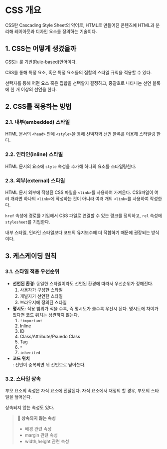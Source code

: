 # CSS 개요

CSS란 Cascading Style Sheet의 약어로, HTML로 만들어진 콘텐츠에 HTML과 분리해 레이아웃과 디자인 요소를 정의하는 기술이다.

## 1. CSS는 어떻게 생겼을까

CSS는 룰 기반(Rule-based)언어이다.

CSS를 통해 특정 요소, 혹은 특정 요소들의 집합의 스타일 규칙을 적용할 수 있다.

선택자를 통해 어떤 요소 혹은 집합을 선택할지 결정하고, 중괄호로 나타나는 선언 블록에 한 개 이상의 선언을 한다.

## 2. CSS를 적용하는 방법

### 2.1. 내부(embedded) 스타일

HTML 문서의 `<head>` 안에 `<style>`을 통해 선택자와 선언 블록를 이용해 스타일링 한다.

### 2.2. 인라인(inline) 스타일

HTML 문서의 요소에 `style` 속성을 추가해 하나의 요소를 스타일링한다.

### 2.3. 외부(external) 스타일

HTML 문서 외부에 작성된 CSS 파일을 `<link>`를 사용하여 가져온다. CSS파일이 여러 개라면 하나의 `<link>`에 작성하는 것이 아니라 여러 개의 `<link>`를 사용하여 작성한다.

`href` 속성에 경로를 기입해서 CSS 파일로 연결할 수 있는 링크를 정의하고, `rel` 속성에 `stylesheet`를 기입한다.

내부 스타일, 인라인 스타일보다 코드의 유지보수에 더 적합하기 때문에 권장되는 방식이다.

## 3. 케스케이딩 원칙

### 3.1. 스타일 적용 우선순위

- **선언된 환경**: 동일한 스타일이라도 선언된 환경에 따라서 우선순위가 정해진다.
  1. 사용자가 구성한 스타일
  2. 개발자가 선언한 스타일
  3. 브라우저에 정의된 스타일
- **명시도**: 적용 범위가 적을 수록, 즉 명시도가 클수록 우선시 된다. 명시도에 차이가 있다면 코드 위치는 상관하지 않는다.
  1. `!important`
  2. Inline
  3. ID
  4. Class/Attribute/Psuedo Class
  5. Tag
  6. `*`
  7. `inherited`
- **코드 위치**  
  : 선언이 중복되면 뒤 선언으로 덮어쓴다.

### 3.2. 스타일 상속

부모 요소의 속성은 자식 요소에 전달된다. 자식 요소에서 재정의 할 경우, 부모의 스타일을 덮어쓴다.

상속되지 않는 속성도 있다.

> **📌 상속되지 않는 속성**
>
> - 배경 관련 속성
> - margin 관련 속성
> - width,height 관련 속성
